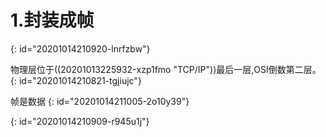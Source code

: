 # 1.封装成帧
{: id="20201014210920-lnrfzbw"}

物理层位于((20201013225932-xzp1fmo "TCP/IP"))最后一层,OSI倒数第二层。
{: id="20201014210821-tgjiujc"}

帧是数据
{: id="20201014211005-2o10y39"}

{: id="20201014210909-r945u1j"}
